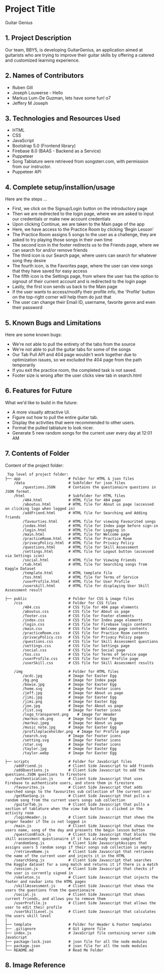 # Project Title
Guitar Genius 

## 1. Project Description
Our team, BBY5, is developing GuitarGenius, an application aimed at guitarists who are trying to improve their guitar skills by offering a catered and customized learning experience.

## 2. Names of Contributors
*  Ruben Gill 
*  Joseph Louwerse - Hello
*  Markus Lum-De Guzman, lets have some fun! o7
*  Jeffery M Joseph 
	
## 3. Technologies and Resources Used
* HTML
* CSS
* JavaScript
* Bootstrap 5.0 (Frontend library)
* Firebase 8.0 (BAAS - Backend as a Service)
* Puppeteer
* Song Tablature were retrieved from songsterr.com, with permission from our instructor. 
* Puppeteer API

## 4. Complete setup/installion/usage
Here are the steps ...
* First, we click on the Signup/Login button on the introductory page
* Then we are redirected to the login page, where we are asked to input our credentials or make new account credentials
* Upon clicking Continue, we are taken to the Main page of the app
* Here, we have access to the Practice Room by clicking 'Begin Lesson'
* The Practice Room assigns 5 songs to the user as a challenge, they are asked to try playing those songs in their own time
* The second icon in the footer redirects us to the Friends page, where we can search for and/or remove friends
* The third icon is our Search page, where users can search for whatever song they desire
* The fourth icon, is the Favorites page, where the user can view songs that they have saved for easy access
* The fifth icon is the Settings page, from where the user has the option to signout of their current account and is redirected to the login page
* Lastly, the first icon sends us back to the Main page
* If the user wants to access/modify their profile info, the 'Profile' button on the top-right corner will help them do just that
* The user can change their Email ID, username, favorite genre and even their password

## 5. Known Bugs and Limitations
Here are some known bugs:
* We're not able to pull the entirety of the tabs from the source
* We're not able to pull the guitar tabs for some of the songs
* Our Tab Pull API and 404 page wouldn't work together due to optimization issues, so we excluded the 404 page from the path temporarily
* If you exit the practice room, the completed task is not saved.
* Footer size is wrong after the user clicks view tab in search.html

## 6. Features for Future
What we'd like to build in the future:
* A more visually attractive UI. 
* Figure out how to pull the entire guitar tab. 
* Display the activities that were recommended to other users. 
* Format the pulled tablature to look nicer. 
* Generate 5 new random songs for the current user every day at 12:01 AM
	
## 7. Contents of Folder
Content of the project folder:

```
 Top level of project folder: 
├── app                      # Folder for HTML & json files
    /data                    # Subfolder for json files
        /questions.JSON      # Contains the questionaire questions in JSON format. 
    /html                    # Subfolder for HTML files
        /404.html            # HTML file for 404 page
        /aboutus.html        # HTML file for About us page (accessed on clicking logo when logged in)
        /addFriend.html      # HTML file for Searching and Adding friends
        /favourties.html     # HTML file for viewing Favourited songs
        /index.html          # HTML file for Index page before sign-in
        /login.html          # HTML file for Logging in
        /main.html           # HTML file for Welcome page
        /practiceRoom.html   # HTML file for Practice Room
        /privacyPolicy.html  # HTML file for Privacy Policy
        /questions.html      # HTML file for Skill Assessment
        /settings.html       # HTML file for Logout button (accessed via Settings icon)
        /social.html         # HTML file for Viewing Friends
        /tab.html            # HTML file for Searching songs from Kaggle Dataset
        /template.html       # HTML template file
        /tos.html            # HTML file for Terms of Service
        /userProfile.html    # HTML file for User Profile
        /userskill.html      # HTML file for displaying User Skill Assessment result

├── public                   # Folder for CSS & image files
    /css                     # Folder for CSS files
        /404.css             # CSS file for 404 page elements
        /aboutus.css         # CSS file for About us page
        /footer.css          # CSS file for Footer elements
        /index.css           # CSS file for Index page elements
        /login.css           # CSS file for Firebase login contents
        /main.css            # CSS file for Welcome page contents
        /practiceRoom.css    # CSS file for Practice Room contents
        /privacyPolicy.css   # CSS file for Privacy Policy page
        /questions.css       # CSS file for Skill Assessment questions
        /settings.css        # CSS file for Settings page
        /social.css          # CSS file for Social page
        /tos.css             # CSS file for Terms of Service page
        /userProfile.css     # CSS file for User Profile page
        /userSkill.css       # CSS file for Skill Assessment results

    /img                     # Folder for HTML files
        /acdc.jpg            # Image for Easter Egg
        /bg.png              # Image for Index page
        /bowie.jpg           # Image for Easter Egg
        /home.svg            # Image for Footer icons
        /jeff.jpg            # Image for About us page
        /jimi.jpg            # Image for Easter Egg
        /jimi.png            # Image for Easter Egg
        /joe.jpg             # Image for About us page
        /list.svg            # Image for Footer icons
        /logo_transparent.png    # Image for Header
        /markus-ok.png       # Image for Easter Egg
        /markuz.jpeg         # Image for About us page
        /music note.jpg      # Image for Easter Egg
        /profileplaceholder.png  # Image for Profile page
        /search.svg          # Image for Footer icons
        /setting.svg         # Image for Footer icons
        /star.svg            # Image for Footer icons
        /taylor.jpg          # Image for Easter Egg
        /taylor.webp         # Image for Easter Egg

├── scripts                  # Folder for JavaScript files
    /addFriend.js            # Client Side Javascript to add friends
    /addQuestions.js         # Client Side Javascript to add the questions.JSON questions to firestore
    /authentication.js       # Client Side Javascript that uses Firebase to authenticate users, and store them in firestore
    /favourites.js           # Client Side Javascript that adds searched songs to the favourites sub collection of the current user
    /getRanSong.js           # Client Side Javascript that pulls a random song from the current users songs sub collection 
    /guitarTab.js            # Client Side Javascript that pulls a section of tablature when the view tab button is clicked in the activity room 
    /loginHeader.js          # Client Side Javascript that shows the proper header if the is not logged in
    /main.js                 # Client Side Javascript that shows the users name, song of the day and presents the begin lesson button
    /questionBlock.js        # Client Side Javascript that blocks the skill assessment questionaire if it has already been completed
    /randomSong.js           # Client Side JavascriptAssigns that assigns users 5 random songs if their songs sub collection is empty 
    /retrieveName.js         # Client Side Javascript that retrieves the name of the current user and injects it in the HTML
    /searchSong.js           # Client Side Javascript that searches the Kaggle dataset for a song match and returns it if there is a match
    /session.js              # Client Side Javascript that checks if the user is currently signed in 
    /skeleton.js             # Client Side Javascript that injects the footer and navbar into the HTML pages
    /skillAssessment.js      # Client Side Javascript that shows the users the questions from the questionaire
    /social.js               # Client Side Javascript that shows current friends, and allows you to remove them 
    /userProfile.js          # Client Side Javascript that allows the user to edit their profile
    /userSkillLevel.js       # Client Side Javascript that calculates the users skill level 
|    
├── template                 # Folder for Header & Footer templates
├── .gitignore               # Git ignore file
├── index.js                 # JavaScript file containing server side JavaScript
├── package-lock.json        # json file for all the node modules
├── package.json             # json file for all the node modules
└── README.md                # Read Me Folder
```

## 8. Image Reference